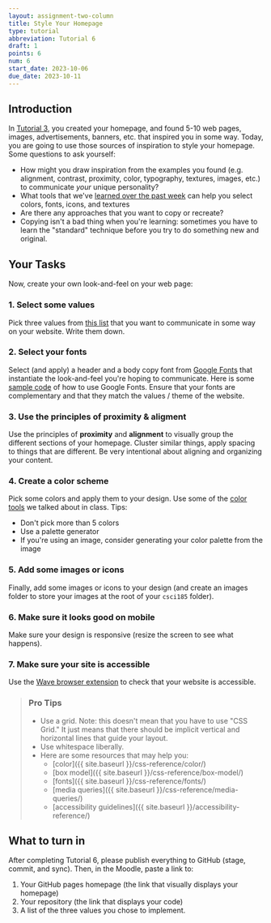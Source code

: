 ```yaml
---
layout: assignment-two-column
title: Style Your Homepage
type: tutorial
abbreviation: Tutorial 6
draft: 1
points: 6
num: 6
start_date: 2023-10-06
due_date: 2023-10-11
---
```


## Introduction

In [Tutorial 3](tutorial03), you created your homepage, and found 5-10 web pages, images, advertisements, banners, etc. that inspired you in some way. Today, you are going to use those sources of inspiration to style your homepage. Some questions to ask yourself:

* How might you draw inspiration from the examples you found (e.g. alignment, contrast, proximity, color, typography, textures, images, etc.) to communicate *your* unique personality?
* What tools that we've [learned over the past week](../lectures/topic07) can help you select colors, fonts, icons, and textures
* Are there any approaches that you want to copy or recreate? 
* Copying isn't a bad thing when you're learning: sometimes you have to learn the "standard" technique before you try to do something new and original.

## Your Tasks
Now, create your own look-and-feel on your web page:

### 1. Select some values
Pick three values from <a href="https://docs.google.com/document/d/1Vv5tPZ8UjqJNYO9pCp_PQhxHT8qoGY09deKX6uygUFA/edit" target="_blank">this list</a> that you want to communicate in some way on your website. Write them down.

### 2. Select your fonts
Select (and apply) a header and a body copy font from <a href="https://fonts.google.com/" target="_blank">Google Fonts</a> that instantiate the look-and-feel you're hoping to communicate. Here is some <a href="https://codepen.io/vanwars/pen/gOpryzO?editors=0100" target="_blank">sample code</a> of how to use Google Fonts. Ensure that your fonts are complementary and that they match the values / theme of the website.

### 3. Use the principles of proximity & aligment
Use the principles of **proximity** and **alignment** to visually group the different sections of your homepage. Cluster similar things, apply spacing to things that are different. Be very intentional about aligning and organizing your content.

### 4. Create a color scheme 
Pick some colors and apply them to your design. Use some of the [color tools](../css-reference/color/) we talked about in class. Tips:
* Don't pick more than 5 colors
* Use a palette generator
* If you're using an image, consider generating your color palette from the image

### 5. Add some images or icons
Finally, add some images or icons to your design (and create an images folder to store your images at the root of your `csci185` folder).

### 6. Make sure it looks good on mobile
Make sure your design is responsive (resize the screen to see what happens).

### 7. Make sure your site is accessible
Use the <a href="https://wave.webaim.org/extension/">Wave browser extension</a> to check that your website is accessible. 


> ### Pro Tips
> * Use a grid. Note: this doesn't mean that you have to use "CSS Grid." It just means that there should be implicit vertical and horizontal lines that guide your layout.
> * Use whitespace liberally.
> * Here are some resources that may help you:
>    * [color]({{ site.baseurl }}/css-reference/color/)
>    * [box model]({{ site.baseurl }}/css-reference/box-model/)
>    * [fonts]({{ site.baseurl }}/css-reference/fonts/)
>    * [media queries]({{ site.baseurl }}/css-reference/media-queries/)
>    * [accessibility guidelines]({{ site.baseurl }}/accessibility-reference/)

## What to turn in
After completing Tutorial 6, please publish everything to GitHub (stage, commit, and sync). Then, in the Moodle, paste a link to:
1. Your GitHub pages homepage (the link that visually displays your homepage)
2. Your repository (the link that displays your code)
3. A list of the three values you chose to implement. 
